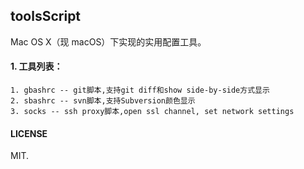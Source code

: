 ## toolsScript

Mac OS X（现 macOS）下实现的实用配置工具。

#### 1. 工具列表：

```
1. gbashrc -- git脚本,支持git diff和show side-by-side方式显示
2. sbashrc -- svn脚本,支持Subversion颜色显示
3. socks -- ssh proxy脚本,open ssl channel, set network settings
```

#### LICENSE
MIT.
